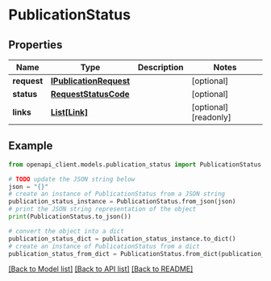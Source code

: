 # PublicationStatus


## Properties

Name | Type | Description | Notes
------------ | ------------- | ------------- | -------------
**request** | [**IPublicationRequest**](IPublicationRequest.md) |  | [optional] 
**status** | [**RequestStatusCode**](RequestStatusCode.md) |  | [optional] 
**links** | [**List[Link]**](Link.md) |  | [optional] [readonly] 

## Example

```python
from openapi_client.models.publication_status import PublicationStatus

# TODO update the JSON string below
json = "{}"
# create an instance of PublicationStatus from a JSON string
publication_status_instance = PublicationStatus.from_json(json)
# print the JSON string representation of the object
print(PublicationStatus.to_json())

# convert the object into a dict
publication_status_dict = publication_status_instance.to_dict()
# create an instance of PublicationStatus from a dict
publication_status_from_dict = PublicationStatus.from_dict(publication_status_dict)
```
[[Back to Model list]](../README.md#documentation-for-models) [[Back to API list]](../README.md#documentation-for-api-endpoints) [[Back to README]](../README.md)


